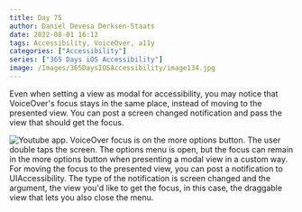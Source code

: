 ```yaml
---
title: Day 75
author: Daniel Devesa Derksen-Staats
date: 2022-08-01 16:12
tags: Accessibility, VoiceOver, a11y
categories: ["Accessibility"]
series: ["365 Days iOS Accessibility"]
image: /Images/365DaysIOSAccessibility/image134.jpg
---
```


Even when setting a view as modal for accessibility, you may notice that VoiceOver's focus stays in the same place, instead of moving to the presented view. You can post a screen changed notification and pass the view that should get the focus.

![Youtube app. VoiceOver focus is on the more options button. The user double taps the screen. The options menu is open, but the focus can remain in the more options button when presenting a modal view in a custom way. For moving the focus to the presented view, you can post a notification to UIAccessibility. The type of the notification is screen changed and the argument, the view you'd like to get the focus, in this case, the draggable view that lets you also close the menu.](/Images/365DaysIOSAccessibility/image134.jpg)